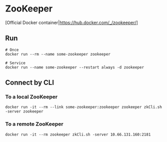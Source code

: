 # ZooKeeper

[Official Docker container|https://hub.docker.com/_/zookeeper/]

## Run
```
# Once
docker run --rm --name some-zookeeper zookeeper

# Service
docker run --name some-zookeeper --restart always -d zookeeper
```

## Connect by CLI
### To a local ZooKeeper
`docker run -it --rm --link some-zookeeper:zookeeper zookeeper zkCli.sh -server zookeeper`
### To a remote ZooKeeper
`docker run -it --rm zookeeper zkCli.sh -server 10.66.131.160:2181`
